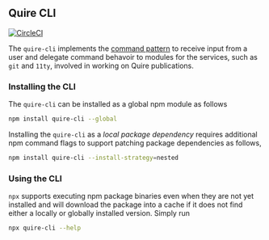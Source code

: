 ## Quire CLI
[![CircleCI](https://dl.circleci.com/status-badge/img/gh/thegetty/quire/tree/main.svg?style=shield)](https://dl.circleci.com/status-badge/redirect/gh/thegetty/quire/tree/main)

The `quire-cli` implements the [command pattern](https://en.wikipedia.org/wiki/Command_pattern) to receive input from a user and delegate command behavoir to modules for the services, such as `git` and `11ty`, involved in working on Quire publications.

### Installing the CLI

The `quire-cli` can be installed as a global npm module as follows

```sh
npm install quire-cli --global
```

Installing the `quire-cli` as a _local package dependency_ requires additional npm command flags to support patching package dependencies as follows,

```sh
npm install quire-cli --install-strategy=nested
```

### Using the CLI

`npx` supports executing npm package binaries even when they are not yet installed and will download the package into a cache if it does not find either a locally or globally installed version. Simply run

```sh
npx quire-cli --help
```
